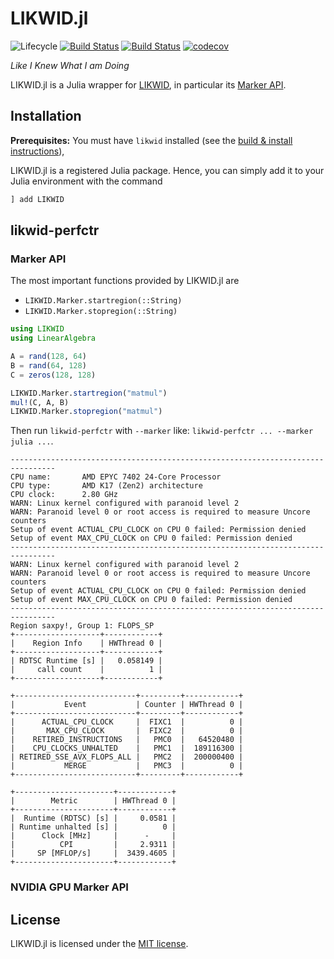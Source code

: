 LIKWID.jl
=========

![Lifecycle](https://img.shields.io/badge/Lifecycle-experimental-blue.svg)
[![Build Status](https://github.com/JuliaPerf/LIKWID.jl/workflows/CI/badge.svg)](https://github.com/JuliaPerf/LIKWID.jl/actions)
[![Build Status](https://gitlab.rrze.fau.de/ub55yzis/LIKWID.jl/badges/main/pipeline.svg?key_text=CI+at+NHR@FAU&key_width=130)](https://gitlab.rrze.fau.de/ub55yzis/LIKWID.jl/-/pipelines)
[![codecov](https://codecov.io/gh/JuliaPerf/LIKWID.jl/branch/main/graph/badge.svg?token=Ze61CbGoO5)](https://codecov.io/gh/JuliaPerf/LIKWID.jl)

*Like I Knew What I am Doing*

LIKWID.jl is a Julia wrapper for [LIKWID](https://github.com/RRZE-HPC/likwid), in particular its [Marker API](https://github.com/RRZE-HPC/likwid/wiki/TutorialMarkerC).

## Installation

**Prerequisites:** You must have `likwid` installed (see the [build & install instructions](https://github.com/RRZE-HPC/likwid#download-build-and-install)),

LIKWID.jl is a registered Julia package. Hence, you can simply add it to your Julia environment with the command
```julia
] add LIKWID
```

## likwid-perfctr

### Marker API

The most important functions provided by LIKWID.jl are
* `LIKWID.Marker.startregion(::String)`
* `LIKWID.Marker.stopregion(::String)`

```julia
using LIKWID
using LinearAlgebra

A = rand(128, 64)
B = rand(64, 128)
C = zeros(128, 128)

LIKWID.Marker.startregion("matmul")
mul!(C, A, B)
LIKWID.Marker.stopregion("matmul")
```

Then run `likwid-perfctr` with `--marker` like: `likwid-perfctr ... --marker julia ...`.

```
--------------------------------------------------------------------------------
CPU name:       AMD EPYC 7402 24-Core Processor                
CPU type:       AMD K17 (Zen2) architecture
CPU clock:      2.80 GHz
WARN: Linux kernel configured with paranoid level 2
WARN: Paranoid level 0 or root access is required to measure Uncore counters
Setup of event ACTUAL_CPU_CLOCK on CPU 0 failed: Permission denied
Setup of event MAX_CPU_CLOCK on CPU 0 failed: Permission denied
--------------------------------------------------------------------------------
WARN: Linux kernel configured with paranoid level 2
WARN: Paranoid level 0 or root access is required to measure Uncore counters
Setup of event ACTUAL_CPU_CLOCK on CPU 0 failed: Permission denied
Setup of event MAX_CPU_CLOCK on CPU 0 failed: Permission denied
--------------------------------------------------------------------------------
Region saxpy!, Group 1: FLOPS_SP
+-------------------+------------+
|    Region Info    | HWThread 0 |
+-------------------+------------+
| RDTSC Runtime [s] |   0.058149 |
|     call count    |          1 |
+-------------------+------------+

+---------------------------+---------+------------+
|           Event           | Counter | HWThread 0 |
+---------------------------+---------+------------+
|      ACTUAL_CPU_CLOCK     |  FIXC1  |          0 |
|       MAX_CPU_CLOCK       |  FIXC2  |          0 |
|    RETIRED_INSTRUCTIONS   |   PMC0  |   64520480 |
|    CPU_CLOCKS_UNHALTED    |   PMC1  |  189116300 |
| RETIRED_SSE_AVX_FLOPS_ALL |   PMC2  |  200000400 |
|           MERGE           |   PMC3  |          0 |
+---------------------------+---------+------------+

+----------------------+------------+
|        Metric        | HWThread 0 |
+----------------------+------------+
|  Runtime (RDTSC) [s] |     0.0581 |
| Runtime unhalted [s] |          0 |
|      Clock [MHz]     |      -     |
|          CPI         |     2.9311 |
|     SP [MFLOP/s]     |  3439.4605 |
+----------------------+------------+
```

### NVIDIA GPU Marker API

## License

LIKWID.jl is licensed under the [MIT license](LICENSE).
